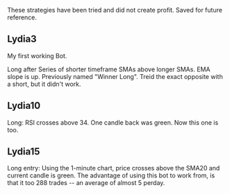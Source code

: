 These strategies have been tried and did not create profit. Saved for future reference.

## Lydia3

My first working Bot.

Long after Series of shorter timeframe SMAs above longer SMAs. EMA slope is up. Previously named "Winner Long". Treid the exact opposite with a short, but it didn't work.

## Lydia10

Long: RSI crosses above 34. One candle back was green. Now this one is too.

## Lydia15

Long entry: Using the 1-minute chart, price crosses above the SMA20 and current candle is green. The advantage of using this bot to work from, is that it too 288 trades --  an average of almost 5 perday. 